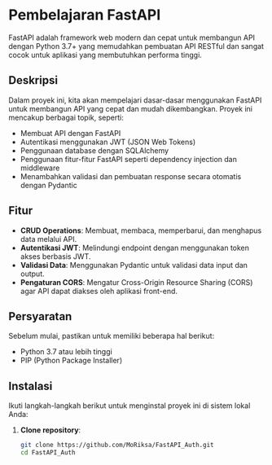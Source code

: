 # Pembelajaran FastAPI

FastAPI adalah framework web modern dan cepat untuk membangun API dengan Python 3.7+ yang memudahkan pembuatan API RESTful dan sangat cocok untuk aplikasi yang membutuhkan performa tinggi.

## Deskripsi
Dalam proyek ini, kita akan mempelajari dasar-dasar menggunakan FastAPI untuk membangun API yang cepat dan mudah dikembangkan. Proyek ini mencakup berbagai topik, seperti:

- Membuat API dengan FastAPI
- Autentikasi menggunakan JWT (JSON Web Tokens)
- Penggunaan database dengan SQLAlchemy
- Penggunaan fitur-fitur FastAPI seperti dependency injection dan middleware
- Menambahkan validasi dan pembuatan response secara otomatis dengan Pydantic

## Fitur
- **CRUD Operations**: Membuat, membaca, memperbarui, dan menghapus data melalui API.
- **Autentikasi JWT**: Melindungi endpoint dengan menggunakan token akses berbasis JWT.
- **Validasi Data**: Menggunakan Pydantic untuk validasi data input dan output.
- **Pengaturan CORS**: Mengatur Cross-Origin Resource Sharing (CORS) agar API dapat diakses oleh aplikasi front-end.

## Persyaratan
Sebelum mulai, pastikan untuk memiliki beberapa hal berikut:
- Python 3.7 atau lebih tinggi
- PIP (Python Package Installer)

## Instalasi
Ikuti langkah-langkah berikut untuk menginstal proyek ini di sistem lokal Anda:

1. **Clone repository**:
   ```bash
   git clone https://github.com/MoRiksa/FastAPI_Auth.git
   cd FastAPI_Auth
